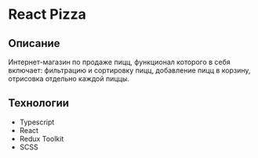 # React Pizza

## Описание

Интернет-магазин по продаже пицц, функционал которого в себя включает: фильтрацию и сортировку пицц, добавление пицц в корзину, отрисовка отдельно каждой пиццы.


## Технологии

* Typescript
* React
* Redux Toolkit
* SCSS

